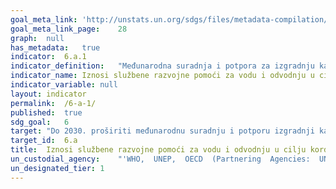 ```yaml
---	
goal_meta_link:	'http://unstats.un.org/sdgs/files/metadata-compilation/Metadata-Goal-6.pdf'
goal_meta_link_page:	28
graph:	null
has_metadata:	true
indicator:	6.a.1
indicator_definition:	"Međunarodna suradnja i potpora za izgradnju kapaciteta podrazumijevaju pomoć (većina ih se može kvantificirati) u obliku bespovratnih sredstava ili zajmova od strane vanjskih agencija za potporu. Količina vodoopskrbne službe za pomoć u razvoju (ODA), koja se odnosi na vodu i sanitaciju može se upotrijebiti kao proxy za to, koju preuzima Sustav za izvješćivanje vjerovnika (CRS) Organizacije za ekonomsku suradnju i razvoj (OECD). Shvaćajući da se uloga ODA-a u međunarodnoj suradnji razvija i da je širok spektar dionika uključen u ""međunarodnu suradnju i podršku razvoju kapaciteta"", predviđeno je da će se ovaj pokazatelj razvijati i bit će dodatno kvalificiran tijekom razdoblja SDG-a. UN-voda radi zajedno s OECD-om kako bi uskladila predloženi pokazatelj i metodologiju s radom OECD-a. Službena razvojna pomoć (ODA) definira se kao tokovi službenog financiranja koji se upravljaju promicanjem gospodarskog razvoja i blagostanja zemalja u razvoju kao glavnom cilju i koji su karakteristični za koncesije s potporom od najmanje 25% (koristeći popust od 10% popusta). Konvencijom, ODA tokovi obuhvaćaju doprinose donatorskih vladinih agencija, na svim razinama, zemljama u razvoju (""bilateralna ODA"") i multilateralnim institucijama. ODA potvrde uključuju isplate od strane bilateralnih donatora i multilateralnih institucija. Isključeno je kreditiranje agencija za izvozne kredite čija je svrha isključenje izvoza (izvor OECD-a, MMF 2003). Vladin koordinirani plan potrošnje definira se kao plan financiranja / proračun za sektor vode i sanitacije, jasno ocjenjujući dostupne izvore financiranja i strategije za financiranje budućih potreba."
indicator_name:	Iznosi službene razvojne pomoći za vodu i odvodnju u cilju kordiniranja potrošnje vode 
indicator_variable:	null
layout:	indicator
permalink:	/6-a-1/
published:	true  
sdg_goal:	6
target:	"Do 2030. proširiti međunarodnu suradnju i potporu izgradnji kapaciteta zemljama u razvoju u aktivnostima i programima vezanim za vodu i odvodnju, uključujući uklanjanje vode, desalinizaciju, učinkovitost vode, pročišćavanje otpadnih voda, tehnologiju recikliranja i ponovne uporabe."
target_id:	6.a
title:	Iznosi službene razvojne pomoći za vodu i odvodnju u cilju kordiniranja potrošnje vode 
un_custodial_agency:	"'WHO,  UNEP,  OECD  (Partnering  Agencies:  UN  Water)'"
un_designated_tier:	1
---	
```

